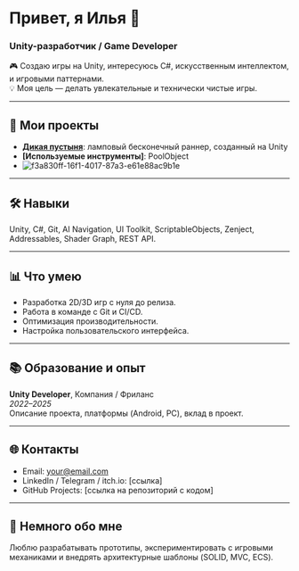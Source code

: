 # Привет, я Илья 👋  
### Unity-разработчик / Game Developer

🎮 Создаю игры на Unity, интересуюсь C#, искусственным интеллектом, и игровыми паттернами.  
💡 Моя цель — делать увлекательные и технически чистые игры.

---

## 🧩 Мои проекты
- **[Дикая пустыня](https://yandex.ru/games/app/334814?lang=ru)**: ламповый бесконечный раннер, созданный на Unity
- **[Используемые инструменты]**: PoolObject
- ![f3a830ff-16f1-4017-87a3-e61e88ac9b1e](https://github.com/user-attachments/assets/a709c278-ade2-460a-9a1f-ba2867edc933)

---

## 🛠️ Навыки
Unity, C#, Git, AI Navigation, UI Toolkit, ScriptableObjects, Zenject, Addressables, Shader Graph, REST API.

---

## 📊 Что умею
- Разработка 2D/3D игр с нуля до релиза.  
- Работа в команде с Git и CI/CD.  
- Оптимизация производительности.  
- Настройка пользовательского интерфейса.  

---

## 📚 Образование и опыт
**Unity Developer**, Компания / Фриланс  
*2022–2025*  
Описание проекта, платформы (Android, PC), вклад в проект.  

---

## 🌐 Контакты
- Email: your@email.com  
- LinkedIn / Telegram / itch.io: [ссылка]  
- GitHub Projects: [ссылка на репозиторий с кодом]

---

## 💬 Немного обо мне
Люблю разрабатывать прототипы, экспериментировать с игровыми механиками и внедрять архитектурные шаблоны (SOLID, MVC, ECS).

